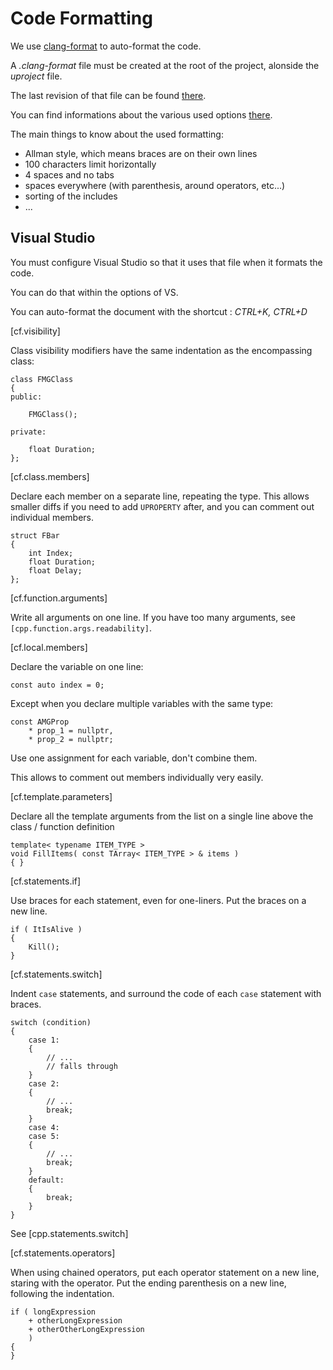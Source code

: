 # Code Formatting

We use [clang-format](https://clang.llvm.org/docs/ClangFormat.html) to auto-format the code. 

A _.clang-format_ file must be created at the root of the project, alonside the _uproject_ file.

The last revision of that file can be found [there](.clang-format).

You can find informations about the various used options [there](https://clang.llvm.org/docs/ClangFormatStyleOptions.html).

The main things to know about the used formatting:
* Allman style, which means braces are on their own lines
* 100 characters limit horizontally
* 4 spaces and no tabs
* spaces everywhere (with parenthesis, around operators, etc...)
* sorting of the includes
* ...

## Visual Studio

You must configure Visual Studio so that it uses that file when it formats the code. 

You can do that within the options of VS. 

You can auto-format the document with the shortcut : *CTRL+K, CTRL+D*

[cf.visibility]

Class visibility modifiers have the same indentation as the encompassing class:

    class FMGClass
    {
    public:

        FMGClass();

    private:

        float Duration;
    };

[cf.class.members]

Declare each member on a separate line, repeating the type.
This allows smaller diffs if you need to add `UPROPERTY` after, and you can comment out individual members.

    struct FBar
    {
        int Index;
        float Duration;
        float Delay;
    };

[cf.function.arguments]

Write all arguments on one line. If you have too many arguments, see `[cpp.function.args.readability]`.

[cf.local.members]

Declare the variable on one line:

    const auto index = 0;

Except when you declare multiple variables with the same type:

    const AMGProp
        * prop_1 = nullptr,
        * prop_2 = nullptr;

Use one assignment for each variable, don't combine them.

This allows to comment out members individually very easily.

[cf.template.parameters]

Declare all the template arguments from the list on a single line above the class / function definition

    template< typename ITEM_TYPE >
    void FillItems( const TArray< ITEM_TYPE > & items )
    { }

[cf.statements.if]

Use braces for each statement, even for one-liners. Put the braces on a new line.

    if ( ItIsAlive )
    {
        Kill();
    }

[cf.statements.switch]

Indent `case` statements, and surround the code of each `case` statement with braces.

    switch (condition)
    {
        case 1:
        {
            // ...
            // falls through
        }
        case 2:
        {
            // ...
            break;
        }
        case 4:
        case 5:
        {    
            // ...
            break;
        }
        default:
        {
            break;
        }
    }

See [cpp.statements.switch]

[cf.statements.operators]

When using chained operators, put each operator statement on a new line, staring with the operator. Put the ending parenthesis on a new line, following the indentation.

    if ( longExpression
        + otherLongExpression
        + otherOtherLongExpression
        )
    {
    }

